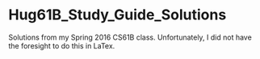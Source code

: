 # Hug61B_Study_Guide_Solutions
Solutions from my Spring 2016 CS61B class. Unfortunately, I did not have the foresight to do this in LaTex.
